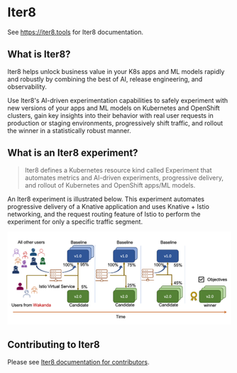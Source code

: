 # Iter8
See https://iter8.tools for Iter8 documentation.

## What is Iter8?

Iter8 helps unlock business value in your K8s apps and ML models rapidly and robustly by combining the best of AI, release engineering, and observability.

Use Iter8's AI-driven experimentation capabilities to safely experiment with new versions of your apps and ML models on Kubernetes and OpenShift clusters, gain key insights into their behavior with real user requests in production or staging environments, progressively shift traffic, and rollout the winner in a statistically robust manner.

## What is an Iter8 experiment?

> Iter8 defines a Kubernetes resource kind called Experiment that automates metrics and AI-driven experiments, progressive delivery, and rollout of Kubernetes and OpenShift apps/ML models.

An Iter8 experiment is illustrated below. This experiment automates progressive delivery of a Knative application and uses Knative + Istio networking, and the request routing feature of Istio to perform the experiment for only a specific traffic segment.

![Iter8 Canary](mkdocs/src/assets/images/request-routing.png)

## Contributing to Iter8
Please see [Iter8 documentation for contributors](https://iter8.tools/contributing/).